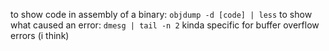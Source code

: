 to show code in assembly of a binary: `objdump -d [code] | less`
to show what caused an error: `dmesg | tail -n 2`
	kinda specific for buffer overflow errors (i think)